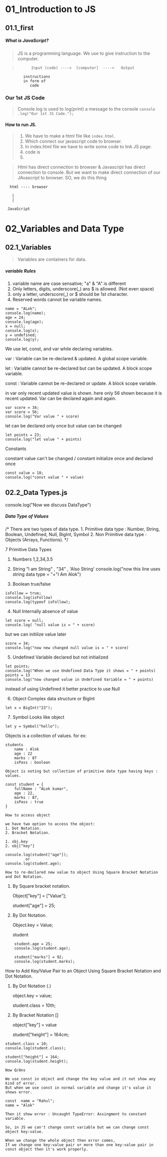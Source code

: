 # 01_Introduction to JS

## 01.1_first

##### What is JavaScript?

> JS is a programming language. We use to give instruction to the computer.

>           Input (code) ---->  [computer]  ---->   Output
            instructions         
            in form of 
               code

### Our 1st JS Code
> Console.log is used to log(print) a message to the console
``` console .log("Our 1st JS Code."); ```

#### How to run JS.
> 1. We have to make a html file like ```index.html```.
> 2. Which connect our javascript code to browser.
> 3. In index.html file we have to write some code to link JS page.
> 4. code is 
> 5. <script></script>  

> Html has direct connection to  browser & Javascript has direct connection to console.
> But we want to make direct connection of our JAvascript to browser.
>SO, we do this thing

      html ---- browser

       |
       |

     JavaScript  

          
# 02_Variables and Data Type

## 02.1_Variables

> Variables are containers for data.

##### variable Rules

1. variable name are case sensative; "a" & "A" is different
2. Only letters, digits, underscore(_) ans $ is allowed. (Not even space)
3. only a letter, underscore(_) or $ should be 1st character.
4. Reserved words cannot be variable names.
 
```
name = "ALok";
console.log(name);
age = 24;
console.log(age);
x = null;
console.log(x);
y = undefined;
console.log(y);
```

We use let, const, and var while declaring variables.

var : Variable can be re-declared & updated. A global scope variable.

let : Variable cannot be re-declared but can be updated. A block scope variable.

const : Variable cannot be re-declared or update. A block scope variable.



in var only recent updated value is shown.
here only 56 shown because it is recent updated.
Var can be declared again and again.

```
var score = 34;
var score = 56;
console.log("Var value " + score)
```

let can be declared only once but value can be changed 
```
let points = 23;
console.log("let value " + points)
```

Constants

constant value can't be changed / constant  initialize once and declared once

```
const value = 18;
console.log("const value " + value)
```

## 02.2_Data Types.js

console.log("Now we discuss DataType")

##### Data Type of Values

/* There are two types of data type.
    1. Primitive data type : Number, String, Boolean, Undefined, Null, BigInt, Symbol
    2. Non Primitive data type : Objects (Arrays, Functions).
*/  

 7 Primitive Data Types

 1. Numbers 1,2,34,3.5

 2. String "I am String" , "34" , 'Also String'
console.log("now this line uses string data type = "+"I Am Alok")

 3. Boolean true/false
```
isFollow = true;
console.log(isFollow)
console.log(typeof isFollow);
```

 4. Null Internally absence of value
```
let score = null;
console.log( "null value is = " + score)
```
but we can initilize value later

```
score = 34;
console.log("now new changed null value is = " + score)
```

 5. Undefined Variable declared but not initialized

```
let points;
console.log("When we use Undefined Data Type it shows = " + points)
points = 13
console.log("now changed value in Undefined Variable = " + points)
```
instead of using Undefined it better practice to use Null


6. Object Complex data structure or BigInt
```
let x = BigInt("23");
```

 7. Symbol Looks like object 

 ```
 let y = Symbol("hello");
```



  Objects is a collection of values.
    for ex:

    students
        name : Alok
        age : 22
        marks : 87
        isPass : boolean

    Object is noting but collection of primitive date type having keys : values.

```
const student = {
    fullName : "ALok kumar",
    age : 22,
    marks : 87,
    isPass : true
}
```
 
    How to access object

    we have two option to access the object:
    1. Dot Notation.
    2. Bracket Notation.

    1. obj.key
    2. obj["key"]

```
console.log(student["age"]);
         or
console.log(student.age);
```

    How to re-declared new value to object Using Square Bracket Notation and Dot Notation.

 1. By Square bracket notation.
    
    Object["key"] = ["Value"];

    student["age"] = 25;

 2. By Dot Notation.

    Object.key = Value;

    student

```
    student.age = 25;
    console.log(student.age);

    student["marks"] = 92;
    console.log(student.marks);
```


 How to Add Key/Value Pair to an Object Using Square Bracket Notation and Dot Notation.
    
 1. By Dot Notation (.)

    object.key = value;

    student.class = 10th;

 2. By Bracket Notation []

    object["key"] = value

    student["height"] = 164cm;

```
student.class = 10;
console.log(student.class);

student["height"] = 164;  
console.log(student.height);
```


    Now Q/Ans

    We use const in object and change the key value and it not show any kind of error.
    But when we use const in normal variable and change it's value it shows error.
    
    const  name = "Rahul";
    name = "Alok"

    Then it show error : Uncaught TypeError: Assingment to constant variable.

    So, in JS we can't change const variable but we can change const object key:value.

    When we change the whole object then error comes,
    If we change one key:value pair or more than one key:value pair in const object then it's work properly.
